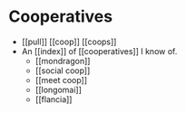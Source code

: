 # Cooperatives

- [[pull]] [[coop]] [[coops]]
- An [[index]] of [[cooperatives]] I know of.
  - [[mondragon]]
  - [[social coop]]
  - [[meet coop]]
  - [[longomai]]
  - [[flancia]]


